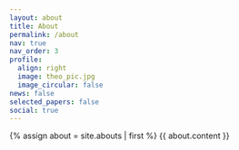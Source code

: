 ```yaml
---
layout: about
title: About
permalink: /about
nav: true
nav_order: 3
profile:
  align: right
  image: theo_pic.jpg
  image_circular: false
news: false
selected_papers: false
social: true
---
```

{% assign about = site.abouts | first %} {{ about.content }}
